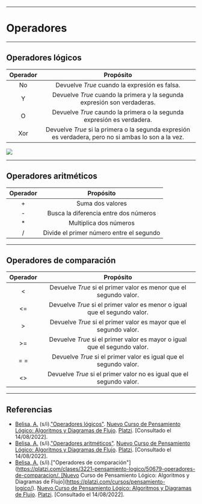 ***
# Operadores 

---
## Operadores lógicos

|Operador|Propósito|
|:-:|:-:|
|No|Devuelve *True* cuando la expresión es falsa.|
|Y|Devuelve *True* cuando la primera y la segunda expresión son verdaderas.|
|O|Devuelve *True* caundo la primera o la segunda expresión es verdadera.|
|Xor|Devuelve *True* si la primera o la segunda expresión es verdadera, pero no si ambas lo son a la vez.|

![](/Attachments/Images/Operadores-lógicos-programación.jpeg)

---
## Operadores aritméticos

|Operador|Propósito|
|:-:|:-:|
|+|Suma dos valores|
|-|Busca la diferencia entre dos números|
|$*$|Multiplica dos números|
|/|Divide el primer número entre el segundo|

---
## Operadores de comparación

|Operador|Propósito|
|:-:|:-:|
|<|Devuelve *True* si el primer valor es menor que el segundo valor.|
|<=|Devuelve *True* si el primer valor es menor o igual que el segundo valor.|
|>|Devuelve *True* si el primer valor es mayor que el segundo valor.|
|>=|Devuelve *True* si el primer valor es mayor o igual que el segundo valor.|
|= =|Devuelve *True* si el primer valor es igual que el segundo valor.|
|<>| Devuelve *True* si el primer valor no es igual que el segundo valor.|

---
## Referencias

- [Belisa, A.](https://platzi.com/profesores/anabelisam_/) (s/i).["Operadores lógicos"](https://platzi.com/clases/3221-pensamiento-logico/50677-operadores-logicos/). [Nuevo Curso de Pensamiento Lógico: Algoritmos y Diagramas de Flujo](https://platzi.com/cursos/pensamiento-logico/). [Platzi](https://platzi.com/home). [Consultado el 14/08/2022].
- [Belisa, A.](https://platzi.com/profesores/anabelisam_/) (s/i).["Operadores aritméticos"](https://platzi.com/clases/3221-pensamiento-logico/50678-operadores-aritmeticos/). [Nuevo Curso de Pensamiento Lógico: Algoritmos y Diagramas de Flujo](https://platzi.com/cursos/pensamiento-logico/). [Platzi](https://platzi.com/home). [Consultado el 14/08/2022].
- [Belisa, A.](https://platzi.com/profesores/anabelisam_/) (s/i).["Operadores de comparación"](https://platzi.com/clases/3221-pensamiento-logico/50679-operadores-de-comparacion/. [Nuevo Curso de Pensamiento Lógico: Algoritmos y Diagramas de Flujo](https://platzi.com/cursos/pensamiento-logico/). [Nuevo Curso de Pensamiento Lógico: Algoritmos y Diagramas de Flujo](https://platzi.com/cursos/pensamiento-logico/). [Platzi](https://platzi.com/home). [Consultado el 14/08/2022].



